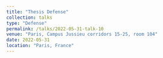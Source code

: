 ```yaml
---
title: "Thesis Defense"
collection: talks
type: "Defense"
permalink: /talks/2022-05-31-talk-10
venue: "Paris, Campus Jussieu corridors 15-25, room 104"
date: 2022-05-31
location: "Paris, France"
---
```


